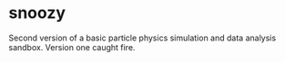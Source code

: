 # snoozy
Second version of a basic particle physics simulation and data analysis sandbox. Version one caught fire.

